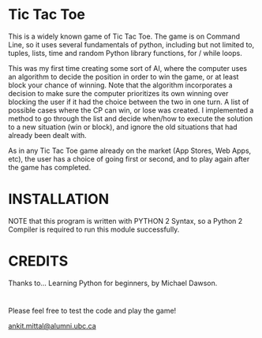 # Tic Tac Toe

This is a widely known game of Tic Tac Toe. The game is on Command Line, so it uses several fundamentals of
python, including but not limited to, tuples, lists, time and random Python library functions, for / while loops.

This was my first time creating some sort of AI, where the computer uses an algorithm to decide the position
in order to win the game, or at least block your chance of winning. Note that the algorithm incorporates a decision
to make sure the computer prioritizes its own winning over blocking the user if it had the choice between the two
in one turn. A list of possible cases where the CP can win, or lose was created. I implemented a method to go through
the list and decide when/how to execute the solution to a new situation (win or block), and ignore the old situations
that had already been dealt with.

As in any Tic Tac Toe game already on the market (App Stores, Web Apps, etc), the user has a choice of going first or
second, and to play again after the game has completed.

# INSTALLATION

NOTE that this program is written with PYTHON 2 Syntax, so a Python 2 Compiler is required to run this module successfully.

# CREDITS

Thanks to... Learning Python for beginners, by Michael Dawson.

#

Please feel free to test the code and play the game!

ankit.mittal@alumni.ubc.ca
